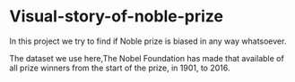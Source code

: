 # Visual-story-of-noble-prize

In this project we try to find if Noble prize is biased in any way whatsoever.

The dataset we use here,The Nobel Foundation has made that available of all prize winners from the start of the prize, 
in 1901, to 2016.
